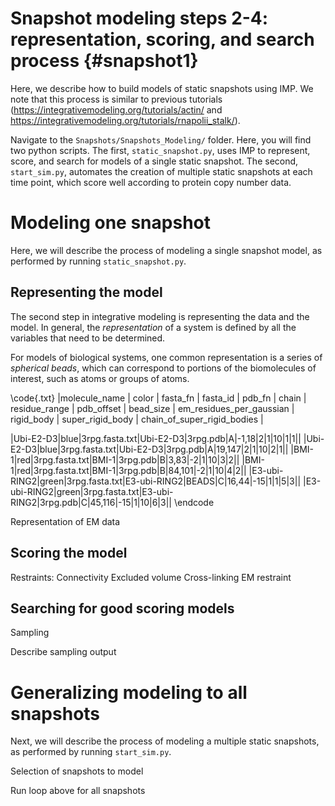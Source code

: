 Snapshot modeling steps 2-4: representation, scoring, and search process {#snapshot1}
====================================

Here, we describe how to build models of static snapshots using IMP. We note that this process is similar to previous tutorials (https://integrativemodeling.org/tutorials/actin/ and https://integrativemodeling.org/tutorials/rnapolii_stalk/).

Navigate to the `Snapshots/Snapshots_Modeling/` folder. Here, you will find two python scripts. The first, `static_snapshot.py`, uses IMP to represent, score, and search for models of a single static snapshot. The second, `start_sim.py`, automates the creation of multiple static snapshots at each time point, which score well according to protein copy number data.

# Modeling one snapshot

Here, we will describe the process of modeling a single snapshot model, as performed by running `static_snapshot.py`.

## Representing the model

The second step in integrative modeling is representing the data and the model. In general, the *representation* of a system is defined by all the variables that need to be determined.

For models of biological systems, one common representation is a series of *spherical beads*, which can correspond to portions of the biomolecules of interest, such as atoms or groups of atoms.

\code{.txt}
|molecule_name | color | fasta_fn | fasta_id | pdb_fn | chain | residue_range | pdb_offset | bead_size | em_residues_per_gaussian | rigid_body | super_rigid_body | chain_of_super_rigid_bodies | 

|Ubi-E2-D3|blue|3rpg.fasta.txt|Ubi-E2-D3|3rpg.pdb|A|-1,18|2|1|10|1|1||
|Ubi-E2-D3|blue|3rpg.fasta.txt|Ubi-E2-D3|3rpg.pdb|A|19,147|2|1|10|2|1||
|BMI-1|red|3rpg.fasta.txt|BMI-1|3rpg.pdb|B|3,83|-2|1|10|3|2||
|BMI-1|red|3rpg.fasta.txt|BMI-1|3rpg.pdb|B|84,101|-2|1|10|4|2||
|E3-ubi-RING2|green|3rpg.fasta.txt|E3-ubi-RING2|BEADS|C|16,44|-15|1|1|5|3||
|E3-ubi-RING2|green|3rpg.fasta.txt|E3-ubi-RING2|3rpg.pdb|C|45,116|-15|1|10|6|3||
\endcode

Representation of EM data

## Scoring the model

Restraints:
Connectivity
Excluded volume
Cross-linking
EM restraint

## Searching for good scoring models

Sampling

Describe sampling output

# Generalizing modeling to all snapshots

Next, we will describe the process of modeling a multiple static snapshots, as performed by running `start_sim.py`.

Selection of snapshots to model

Run loop above for all snapshots